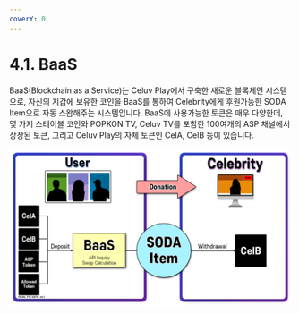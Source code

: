 ```yaml
---
coverY: 0
---
```


# 4.1. BaaS

BaaS(Blockchain as a Service)는 Celuv Play에서 구축한 새로운 블록체인 시스템으로, 자신의 지갑에 보유한 코인을 BaaS를 통하여 Celebrity에게 후원가능한 SODA Item으로 자동 스왑해주는 시스템입니다. BaaS에 사용가능한 토큰은 매우 다양한데, 몇 가지 스테이블 코인와 POPKON TV, Celuv TV를 포함한 100여개의 ASP 채널에서 상장된 토큰, 그리고 Celuv Play의 자체 토큰인 CelA, CelB 등이 있습니다.

![](../.gitbook/assets/Celuv1.png)
